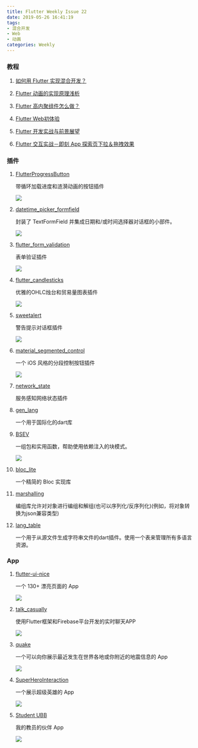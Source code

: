```yaml
---
title: Flutter Weekly Issue 22
date: 2019-05-26 16:41:19
tags:
- 混合开发
- Web
- 动画
categories: Weekly
---
```


### 教程

1. [如何用 Flutter 实现混合开发？](https://mp.weixin.qq.com/s/VlleaiIzsZHZDkDrGgYi1g)

1. [Flutter 动画的实现原理浅析](https://mp.weixin.qq.com/s/CqjVgCjQVowReqG1PaDXUg)

1. [Flutter 高内聚组件怎么做？](https://www.yuque.com/xytech/flutter/fznnd1)

1. [Flutter Web初体验](https://juejin.im/post/5ce515fb518825642c3f42dd)

1. [Flutter 开发实战与前景展望](https://juejin.im/post/5ce7ddf95188257a2b1eac8a)

1. [Flutter 交互实战－即刻 App 探索页下拉＆拖拽效果](https://www.jianshu.com/p/4d1e81ab3f54)

### 插件

1. [FlutterProgressButton](https://github.com/IhorKlimov/FlutterProgressButton)

	带循环加载进度和涟漪动画的按钮插件

    ![](https://i.loli.net/2019/05/26/5cea04a09176910198.gif)

1. [datetime_picker_formfield](https://github.com/jifalops/datetime_picker_formfield)

	封装了 TextFormField 并集成日期和/或时间选择器对话框的小部件。

    ![](https://i.loli.net/2019/05/26/5cea04a09176910198.gif)

1. [flutter_form_validation](https://github.com/nitishk72/flutter_form_validation)

	表单验证插件

    ![](https://i.loli.net/2019/05/26/5cea171ddda2119352.png)

1. [flutter_candlesticks](https://github.com/trentpiercy/flutter-candlesticks)

	优雅的OHLC烛台和贸易量图表插件

    ![](https://i.loli.net/2019/05/26/5cea2910e7fff10693.png)

1. [sweetalert](https://github.com/best-flutter/sweetalert)

	警告提示对话框插件

    ![](https://i.loli.net/2019/05/26/5cea3eb80cf8a66157.gif)

1. [material_segmented_control](https://github.com/beagle-barks/material_segmented_control)

	一个 iOS 风格的分段控制按钮插件

    ![](https://i.loli.net/2019/05/26/5cea4944b1f6171072.png)

1. [network_state](https://github.com/lesnitsky/network_state)

	服务感知网络状态插件

1. [gen_lang](https://github.com/KingWu/gen_lang)

	一个用于国际化的dart库

1. [BSEV](https://github.com/RafaelBarbosatec/bsev)

	一组包和实用函数，帮助使用依赖注入的块模式。

    ![](https://i.loli.net/2019/05/26/5cea4ddb940e241292.png)

1. [bloc_lite](https://github.com/andrewackerman/bloc_lite)

	一个精简的 Bloc 实现库

1. [marshalling](https://github.com/mezoni/marshalling)

	编组库允许对对象进行编组和解组(也可以序列化/反序列化)(例如，将对象转换为json兼容类型)

1. [lang_table](https://github.com/KingWu/lang_table)

	一个用于从源文件生成字符串文件的dart插件。使用一个表来管理所有多语言资源。

### App

1. [flutter-ui-nice](https://github.com/nb312/flutter-ui-nice)

	一个  130+ 漂亮页面的 App

    ![](https://i.loli.net/2019/05/26/5cea1203217cf52015.png)

1. [talk_casually](https://github.com/hekaiyou/talk_casually)

	使用Flutter框架和Firebase平台开发的实时聊天APP

    ![](https://i.loli.net/2019/05/26/5cea4d4eca03825061.png)

1. [quake](https://github.com/veetaw/quake)

	一个可以向你展示最近发生在世界各地或你附近的地震信息的 App

    ![](https://i.loli.net/2019/05/26/5cea4d77ef48410658.png)

1. [SuperHeroInteraction](https://github.com/pinkeshdarji/SuperHeroInteraction)

	一个展示超级英雄的 App

    ![](https://i.loli.net/2019/05/26/5cea4d8cc467155961.gif)

1. [Student UBB](https://github.com/Iliescu-Dorin/CS-UBB)

	我的教员的伙伴 App

    ![](https://i.loli.net/2019/05/26/5cea4d3237fea20328.png)
